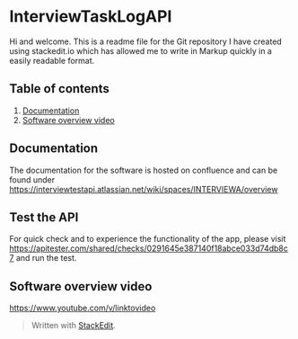 # InterviewTaskLogAPI

Hi and welcome. This is a readme file for the Git repository I have created using stackedit.io which has allowed me to write in Markup quickly in a easily readable format.

## Table of contents

1. [Documentation](##Glossary)
2. [Software overview video](##Glossary)

## Documentation

The documentation for the software is hosted on confluence and can be found under https://interviewtestapi.atlassian.net/wiki/spaces/INTERVIEWA/overview

## Test the API

For quick check and to experience the functionality of the app, please visit https://apitester.com/shared/checks/0291645e387140f18abce033d74db8c7 and run the test.

## Software overview video

https://www.youtube.com/v/linktovideo

> Written with [StackEdit](https://stackedit.io/).
